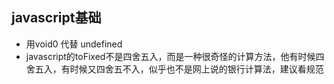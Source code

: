 <!--
 * @Author: zd
 * @Date: 2023-11-29 08:52:47
 * @LastEditors: zd
 * @LastEditTime: 2023-11-30 15:13:40
 * @Description: javascript基础
-->
## javascript基础
- 用void0 代替 undefined
- javascript的toFixed不是四舍五入，而是一种很奇怪的计算方法，他有时候四舍五入，有时候又四舍五不入，似乎也不是网上说的银行计算法，建议看规范